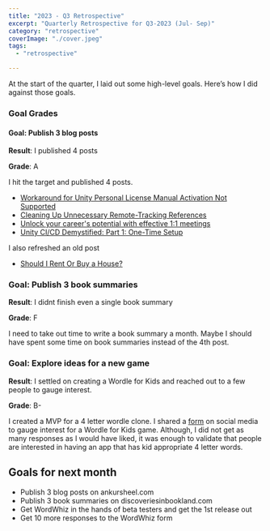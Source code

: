 ```yaml
---
title: "2023 - Q3 Retrospective"
excerpt: "Quarterly Retrospective for Q3-2023 (Jul- Sep)"
category: "retrospective"
coverImage: "./cover.jpeg"
tags:
  - "retrospective"

---
```


At the start of the quarter, I laid out some high-level goals. Here’s how I did against those goals.

### Goal Grades

#### Goal: Publish 3 blog posts

**Result**: I published 4 posts

**Grade**: A

I hit the target and published 4 posts.

- [Workaround for Unity Personal License Manual Activation Not Supported](./unity-personal-license-manual-activation-workaround)
- [Cleaning Up Unnecessary Remote-Tracking References](./cleaning-up-unnecessary-remote-tracking-references)
- [Unlock your career's potential with effective 1:1 meetings](./unlock-your-careers-potential-effective-11-meetings)
- [Unity CI/CD Demystified: Part 1: One-Time Setup](./unity-cicd-one-time-setup)

I also refreshed an old post

- [Should I Rent Or Buy a House?](./rent-buy-house)

### Goal: Publish 3 book summaries

**Result**: I didnt finish even a single book summary

**Grade**: F

I need to take out time to write a book summary a month. Maybe I should have spent some time on book summaries instead of the 4th post.

### Goal: Explore ideas for a new game

**Result**: I settled on creating a Wordle for Kids and reached out to a few people to gauge interest.

**Grade**: B-

I created a MVP for a 4 letter wordle clone. I shared a [form](https://tally.so/r/wverVQ) on social media to gauge interest for a Wordle for Kids game. Although, I did not get as many responses as I would have liked, it was enough to validate that people are interested in having an app that has kid appropriate 4 letter words.

## Goals for next month

- Publish 3 blog posts on ankursheel.com
- Publish 3 book summaries on discoveriesinbookland.com
- Get WordWhiz in the hands of beta testers and get the 1st release out
- Get 10 more responses to the WordWhiz form
